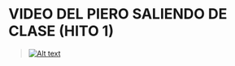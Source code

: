 # VIDEO DEL PIERO SALIENDO DE CLASE (HITO 1)

  > [![Alt text](https://img.youtube.com/vi/BlFSKjh-P8s/0.jpg)](https://www.youtube.com/watch?v=BlFSKjh-P8s)

